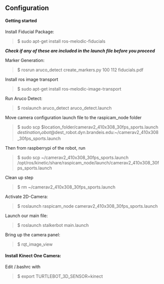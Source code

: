 ## Configuration

#### Getting started
Install Fiducial Package:
> $ sudo apt-get install ros-melodic-fiducials

***Check if any of these are included in the launch file before you proceed***

Marker Generation:
> $ rosrun aruco_detect create_markers.py 100 112 fiducials.pdf

Install ros image transport
> $ sudo apt-get install ros-melodic-image-transport

Run Aruco Detect:
> $ roslaunch aruco_detect aruco_detect.launch

Move camera configuration launch file to the raspicam_node folder
> $ sudo scp $location_folder/camerav2_410x308_30fps_sports.launch $destination_robot@$dest_robot.dyn.brandeis.edu:~/camerav2_410x308_30fps_sports.launch

Then from raspberrypi of the robot, run
> $ sudo scp ~/camerav2_410x308_30fps_sports.launch /opt/ros/kinetic/share/raspicam_node/launch/camerav2_410x308_30fps_sports.launch

Clean up step
> $ rm ~/camerav2_410x308_30fps_sports.launch

Activate 2D-Camera:
> $ roslaunch raspicam_node camerav2_410x308_30fps_sports.launch

Launch our main file:
> $ roslaunch stalkerbot main.launch

Bring up the camera panel:
> $ rqt_image_view

#### Install Kinect One Camera:
Edit /.bashrc with
> $ export TURTLEBOT_3D_SENSOR=kinect


